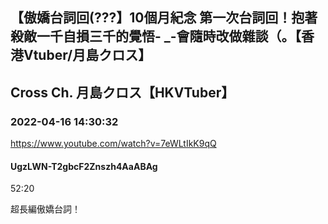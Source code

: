 ## 【傲嬌台詞回(???】10個月紀念 第一次台詞回！抱著殺敵一千自損三千的覺悟- _-會隨時改做雜談（。【香港Vtuber/月島クロス】
## Cross Ch. 月島クロス【HKVTuber】
### 2022-04-16 14:30:32
https://www.youtube.com/watch?v=7eWLtIkK9qQ
#### UgzLWN-T2gbcF2Znszh4AaABAg
52:20

超長編傲嬌台詞！

